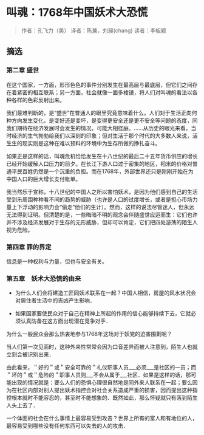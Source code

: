 # 叫魂：1768年中国妖术大恐慌
>作者：孔飞力（美）
>译者：陈兼，刘昶(chang)
>读者：李皈颖

## 摘选

### 第二章 盛世
在这个国家，一方面，形形色色的事件分别发生在最高层与最底层，但它们之间存在着紧密的相互联系；另一方面，社会就像一面多棱镜，将人们对叫魂的看法以各种各样的色彩反射出来。

我们最难判断的，是“盛世”在普通人的眼里究竟意味着什么。人们对于生活正向何种方向发生变化，是变好还是变坏，是变得更安全还是更不安全等问题的态度，同我们期待在经济发展时会发生的情况，可能大相径庭。......从历史的眼光来看，当时经济的生气勃勃给我们以深刻的印象；但对生活于那个时代的大多数人来说，活生生的现实则是这种在难以预料的环境中为生存所做的挣扎奋斗。

如果正是这样的话，叫魂危机恰恰发生在十八世纪的最后二十五年货币供应的增长已经开始缓解人口压力的前夕。在长江下游人口过于密集的地区，稻米的价格对普通平民百姓仍然是一个沉重的负担。而在1768年，外部世界还只是刚刚开始在为中国人口的巨大增长支付账单。

我当然乐于宣称，十八世纪的中国人之所以害怕妖术，是因为他们感到自己的生活受到乐周围种种看不间的趋势的威胁（也许是人口的过度增长，或者是担心市场力量上下浮动的影响力会“偷走”他们的生计）。然而，这样的说法尽管迷人，但永远无法得到证明。但清楚的是，一些晦暗不明的观念会伴随盛世应运而生：它们也许并不涉及经济发展对于生存的无形威胁，但却可以肯定，它们把四处游荡的陌生人视为危险。

### 第四章 罪的界定
信息是一种权利与力量，但也与安全有关。

### 第五章　妖术大恐慌的由来
- 为什么人们会将建造工匠同妖术联系在一起？中国人相信，房屋的风水状况会对居住者生活中的吉凶产生影响．

- 如果国家要使民众对于自己在精神上所起的作用的信心能够持续下去，它就必须认真防备在这方面出现潜在竞争对手．

为什么一般民众会那么热衷地参与1768年这场对于妖党的迫害围剿呢？

当人们第一次见面时，这种外来性常常会因为口音差异而被人注意到，陌生人也就立刻会被识别出来．

由此看来，＂好的＂或＂安全可靠的＂礼仪职事人员___必须___是社区的一员；而＂坏的＂或＂危险的＂职事人员则___不会从属于___社区．如果是这样的话，那可能出现的情况就是：要么人们的恐惧心理很自然地是同外来人联系在一起；要么因为在社区内部对别人提出妖术指控会对社会关系造成严重的损害，因而提出这种指控根本就时不能容忍的，甚至时不能想象的．既然如此，那么怀疑就只有落到陌生人头上去了．

一个体面的社会在什么事情上最容易受到攻击？世界上所有的富人和有地位的人，最容易受到哪些没有任何东西可以失去的人的攻击．
